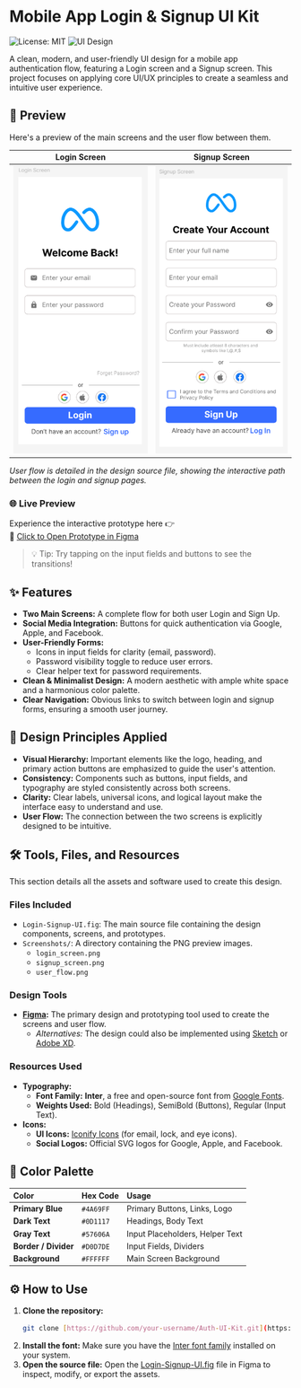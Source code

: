 # Mobile App Login & Signup UI Kit

![License: MIT](https://img.shields.io/badge/License-MIT-blue.svg)
![UI Design](https://img.shields.io/badge/Design-Figma-orange.svg)

A clean, modern, and user-friendly UI design for a mobile app authentication flow, featuring a Login screen and a Signup screen. This project focuses on applying core UI/UX principles to create a seamless and intuitive user experience.

## 🚀 Preview

Here's a preview of the main screens and the user flow between them.

| Login Screen | Signup Screen |
| :---: | :---: |
| ![Login Screen](LoginUi.png) | ![Signup Screen](SignUpUI.png) |

*User flow is detailed in the design source file, showing the interactive path between the login and signup pages.*

### 🌐 Live Preview
Experience the interactive prototype here 👉  
🎨 [Click to Open Prototype in Figma](https://www.figma.com/proto/hQt9FJZqia19adGETR4LSK/Mobile-App-Login--Signup-Screen?node-id=0-1&t=iAbB3xWN7tFZxTbn-1)

> 💡 Tip: Try tapping on the input fields and buttons to see the transitions!


## ✨ Features

- **Two Main Screens:** A complete flow for both user Login and Sign Up.
- **Social Media Integration:** Buttons for quick authentication via Google, Apple, and Facebook.
- **User-Friendly Forms:**
    - Icons in input fields for clarity (email, password).
    - Password visibility toggle to reduce user errors.
    - Clear helper text for password requirements.
- **Clean & Minimalist Design:** A modern aesthetic with ample white space and a harmonious color palette.
- **Clear Navigation:** Obvious links to switch between login and signup forms, ensuring a smooth user journey.

## 🎨 Design Principles Applied

- **Visual Hierarchy:** Important elements like the logo, heading, and primary action buttons are emphasized to guide the user's attention.
- **Consistency:** Components such as buttons, input fields, and typography are styled consistently across both screens.
- **Clarity:** Clear labels, universal icons, and logical layout make the interface easy to understand and use.
- **User Flow:** The connection between the two screens is explicitly designed to be intuitive.

## 🛠️ Tools, Files, and Resources

This section details all the assets and software used to create this design.

### Files Included

* `Login-Signup-UI.fig`: The main source file containing the design components, screens, and prototypes.
* `Screenshots/`: A directory containing the PNG preview images.
    * `login_screen.png`
    * `signup_screen.png`
    * `user_flow.png`

### Design Tools

* **[Figma](https://www.figma.com/):** The primary design and prototyping tool used to create the screens and user flow.
    * *Alternatives:* The design could also be implemented using [Sketch](https://www.sketch.com/) or [Adobe XD](https://www.adobe.com/products/xd.html).

### Resources Used

* **Typography:**
    * **Font Family:** **Inter**, a free and open-source font from [Google Fonts](https://fonts.google.com/specimen/Inter).
    * **Weights Used:** Bold (Headings), SemiBold (Buttons), Regular (Input Text).
* **Icons:**
    * **UI Icons:** [Iconify Icons](https://iconify.com/) (for email, lock, and eye icons).
    * **Social Logos:** Official SVG logos for Google, Apple, and Facebook.

## 🎨 Color Palette

| Color | Hex Code | Usage |
| :--- | :--- | :--- |
| **Primary Blue** | `#4A69FF` | Primary Buttons, Links, Logo |
| **Dark Text** | `#0D1117` | Headings, Body Text |
| **Gray Text** | `#57606A` | Input Placeholders, Helper Text |
| **Border / Divider** | `#D0D7DE` | Input Fields, Dividers |
| **Background** | `#FFFFFF` | Main Screen Background |

## ⚙️ How to Use

1.  **Clone the repository:**
    ```bash
    git clone [https://github.com/your-username/Auth-UI-Kit.git](https://github.com/your-username/Auth-UI-Kit.git)
    ```
2.  **Install the font:** Make sure you have the [Inter font family](https://fonts.google.com/specimen/Inter) installed on your system.
3. **Open the source file:** Open the [Login-Signup-UI.fig](https://www.figma.com/proto/hQt9FJZqia19adGETR4LSK/Mobile-App-Login--Signup-Screen?node-id=0-1&t=iAbB3xWN7tFZxTbn-1) file in Figma to inspect, modify, or export the assets.

